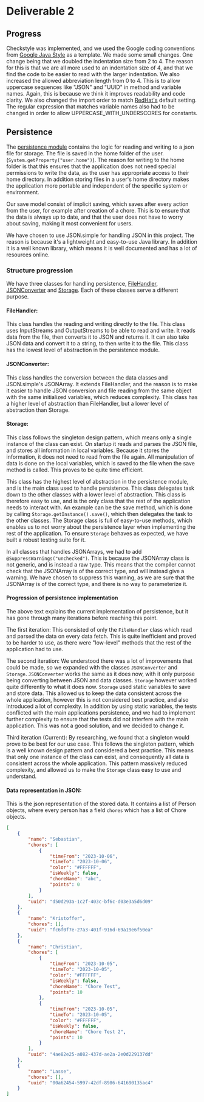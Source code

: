 # Deliverable 2
## Progress
Checkstyle was implemented, and we used the Google coding conventions from [Google Java Style](https://google.github.io/styleguide/javaguide.html) as a template. We made some small changes. One change being that we doubled the indentation size from 2 to 4. The reason for this is that we are all more used to an indentation size of 4, and that we find the code to be easier to read with the larger indentation. We also increased the allowed abbreviation length from 0 to 4. This is to allow uppercase sequences like "JSON" and "UUID" in method and variable names. Again, this is because we think it improves readability and code clarity. We also changed the import order to match [RedHat's](https://marketplace.visualstudio.com/items?itemName=redhat.java) default setting. The regular expression that matches variable names also had to be changed in order to allow UPPERCASE_WITH_UNDERSCORES for constants. 

## Persistence

The [persistence module](/chore-manager/persistence/) contains the logic for reading and writing to a json file for storage. The file is saved in the home folder of the user. (`System.getProperty("user.home")`). The reason for writing to the home folder is that this ensures that the application does not need special permissions to write the data, as the user has appropriate access to their home directory. In addition storing files in a user's home directory makes the application more portable and independent of the specific system or environment.

Our save model consist of implicit saving, which saves after every action from the user, for example after creation of a chore. This is to ensure that the data is always up to date, and that the user does not have to worry about saving, making it most convenient for users.

We have chosen to use JSON.simple for handling JSON in this project.
The reason is because it's a lightweight and easy-to-use Java library. 
In addition it is a well known library, which means it is well documented and has a lot of resources online.

### Structure progression

We have three classes for handling persistence, [FileHandler](/chore-manager/persistence/src/main/java/persistence/FileHandling/FileHandler.java), [JSONConverter](/chore-manager/persistence/src/main/java/persistence/FileHandling/JSONConverter.java) and [Storage](/chore-manager/persistence/src/main/java/persistence/FileHandling/Storage.java). Each of these classes serve a different purpose.

#### FileHandler: 
This class handles the reading and writing directly to the file. This class uses InputStreams and OutputStreams to be able to read and write. It reads data from the file, then converts it to JSON and returns it. It can also take JSON data and convert it to a string, to then write it to the file.
This class has the lowest level of abstraction in the persistence module.

#### JSONConverter:
This class handles the conversion between the data classes and JSON.simple's JSONArray. It extends FileHandler, and the reason is to make it easier to handle JSON conversion and file reading from the same object with the same initialized variables, which reduces complexity. This class has a higher level of abstraction than FileHandler, but a lower level of abstraction than Storage.

#### Storage:
This class follows the singleton design pattern, which means only a single instance of the class can exist. On startup it reads and parses the JSON file, and stores all information in local variables. Because it stores the information, it does not need to read from the file again. All manipulation of data is done on the local variables, which is saved to the file when the save method is called. This proves to be quite time efficient.

This class has the highest level of abstraction in the persistence module, and is the main class used to handle persistence. This class delegates task down to the other classes with a lower level of abstraction. This class is therefore easy to use, and is the only class that the rest of the application needs to interact with. An example can be the save method, which is done by calling `Storage.getInstance().save()`, which then delegates the task to the other classes. The Storage class is full of easy-to-use methods, which enables us to not worry about the persistence layer when implementing the rest of the application. To ensure `Storage` behaves as expected, we have built a robust testing suite for it.

In all classes that handles JSONArrays, we had to add `@SuppressWarnings("unchecked")`. This is because the JSONArray class is not generic, and is instead a raw type. This means that the compiler cannot check that the JSONArray is of the correct type, and will instead give a warning. We have chosen to suppress this warning, as we are sure that the JSONArray is of the correct type, and there is no way to parameterize it.

#### Progression of persistence implementation
The above text explains the current implementation of persistence, but it has gone through many iterations before reaching this point.

The first iteration: This consisted of only the `FileHandler` class which read and parsed the data on every data fetch. This is quite inefficient and proved to be harder to use, as there were "low-level" methods that the rest of the application had to use.

The second iteration: We understood there was a lot of improvements that could be made, so we expanded with the classes `JSONConverter` and `Storage`. `JSONConverter` works the same as it does now, with it only purpose being converting between JSON and data classes. `Storage` however worked quite differently to what it does now. `Storage` used static variables to save and store data. This allowed us to keep the data consistent across the whole application, however this is not considered best practice, and also introduced a lot of complexity. In addition by using static variables, the tests conflicted with the main applications persistence, and we had to implement further complexity to ensure that the tests did not interfere with the main application. This was not a good solution, and we decided to change it.

Third iteration (Current): By researching, we found that a singleton would prove to be best for our use case. This follows the singleton pattern, which is a well known design pattern and considered a best practice. This means that only one instance of the class can exist, and consequently all data is consistent across the whole application.
This pattern massively reduced complexity, and allowed us to make the `Storage` class easy to use and understand.

#### Data representation in JSON:
This is the json representation of the stored data.
It contains a list of Person objects, where every person has a field `chores` which has a list of Chore objects. 
```json
[
    {
        "name": "Sebastian",
        "chores": [
            {
                "timeFrom": "2023-10-06",
                "timeTo": "2023-10-06",
                "color": "#FFFFFF",
                "isWeekly": false,
                "choreName": "abc",
                "points": 0
            }
        ],
        "uuid": "d50d293a-1c2f-403c-bf6c-d03e3a5d6d09"
    },
    {
        "name": "Kristoffer",
        "chores": [],
        "uuid": "fc6f0f7e-27a3-401f-916d-69a19e6f50ea"
    },
    {
        "name": "Christian",
        "chores": [
            {
                "timeFrom": "2023-10-05",
                "timeTo": "2023-10-05",
                "color": "#FFFFFF",
                "isWeekly": false,
                "choreName": "Chore Test",
                "points": 10
            },
            {
                "timeFrom": "2023-10-05",
                "timeTo": "2023-10-05",
                "color": "#FFFFFF",
                "isWeekly": false,
                "choreName": "Chore Test 2",
                "points": 10
            }
        ],
        "uuid": "4ae82e25-a082-437d-ae2a-2e0d229137dd"
    },
    {
        "name": "Lasse",
        "chores": [],
        "uuid": "00a62454-5997-42df-8986-641690135ac4"
    }
]
```